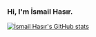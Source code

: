### Hi, I'm İsmail Hasır.

<!--
**ismailhasir/ismailhasir** is a ✨ _special_ ✨ repository because its `README.md` (this file) appears on your GitHub profile.

Here are some ideas to get you started:

- 🔭 I’m currently working on ...
- 🌱 I’m currently learning ...
- 👯 I’m looking to collaborate on ...
- 🤔 I’m looking for help with ...
- 💬 Ask me about ...
- 📫 How to reach me: ...
- 😄 Pronouns: ...
- ⚡ Fun fact: ...
-->

[![İsmail Hasır's GitHub stats](https://github-readme-stats.vercel.app/api?username=ismailhasir)](https://github.com/ismailhasir/github-readme-stats)
